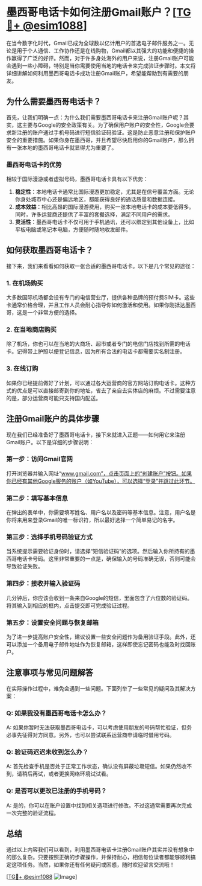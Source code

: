 # 墨西哥电话卡如何注册Gmail账户？[[TG💪+ @esim1088](https://t.me/s/esim1088)]

在当今数字化时代，Gmail已成为全球数以亿计用户的首选电子邮件服务之一。无论是用于个人通信、工作协作还是在线购物，Gmail都以其强大的功能和便捷的操作赢得了广泛的好评。然而，对于许多身处海外的用户来说，注册Gmail账户可能会遇到一些小障碍，特别是当你需要使用当地的电话卡来完成验证步骤时。本文将详细讲解如何利用墨西哥电话卡成功注册Gmail账户，希望能帮助到有需要的朋友。

## 为什么需要墨西哥电话卡？

首先，让我们明确一点：为什么我们需要墨西哥电话卡来注册Gmail账户呢？其实，这主要与Google的安全政策有关。为了确保用户账户的安全性，Google会要求新注册的账户通过手机号码进行短信验证码验证。这是防止恶意注册和保护账户安全的重要措施。如果你身在墨西哥，并且希望尽快启用你的Gmail账户，那么拥有一张本地的墨西哥电话卡就显得尤为重要了。

### 墨西哥电话卡的优势

相较于国际漫游或者虚拟号码，墨西哥电话卡具有以下优势：

1. **稳定性**：本地电话卡通常比国际漫游更加稳定，尤其是在信号覆盖方面。无论你身处城市中心还是偏远地区，都能获得良好的通话质量和数据连接。
2. **成本效益**：相比高昂的国际漫游费用，购买一张本地电话卡的成本要低得多。同时，许多运营商还提供了丰富的套餐选择，满足不同用户的需求。
3. **灵活性**：墨西哥电话卡不仅可用于手机通讯，还可以绑定到其他设备上，比如平板电脑或笔记本电脑，方便随时随地收发邮件。

## 如何获取墨西哥电话卡？

接下来，我们来看看如何获取一张合适的墨西哥电话卡。以下是几个常见的途径：

### 1. 在机场购买

大多数国际机场都会设有专门的电信营业厅，提供各种品牌的预付费SIM卡。这些卡通常价格合理，并且工作人员会耐心指导你如何激活和使用。如果你刚抵达墨西哥，这是一个非常方便的选择。

### 2. 在当地商店购买

除了机场，你也可以在当地的大商场、超市或者专门的电信门店找到所需的电话卡。记得带上护照以便登记信息，因为所有合法的电话卡都需要实名制注册。

### 3. 在线订购

如果你已经提前做好了计划，可以通过各大运营商的官方网站订购电话卡。这种方式的优点是可以直接邮寄到你的地址，省去了亲自去实体店的麻烦。不过需要注意的是，部分运营商可能只支持国内配送。

## 注册Gmail账户的具体步骤

现在我们已经准备好了墨西哥电话卡，接下来就进入正题——如何用它来注册Gmail账户。以下是详细的步骤说明：

### 第一步：访问Gmail官网

打开浏览器并输入网址“www.gmail.com”，点击页面上的“创建账户”按钮。如果你已经有其他Google服务的账户（如YouTube），可以选择“登录”并跳过此环节。

### 第二步：填写基本信息

在弹出的表单中，你需要填写姓名、用户名以及密码等基本信息。注意，用户名是你将来用来登录Gmail的唯一标识符，所以最好选择一个简单易记的名字。

### 第三步：选择手机号码验证方式

当系统提示需要验证身份时，请选择“短信验证码”的选项。然后输入你所持有的墨西哥电话卡号码。这里非常重要的一点是，确保输入的号码准确无误，否则可能会导致验证失败。

### 第四步：接收并输入验证码

几分钟后，你应该会收到一条来自Google的短信，里面包含了六位数的验证码。将其输入到相应的框内，点击提交即可完成验证过程。

### 第五步：设置安全问题与恢复邮箱

为了进一步提高账户安全性，建议设置一些安全问题作为备用验证手段。此外，还可以添加一个备用电子邮件地址作为恢复邮箱，这样即使忘记密码也能及时找回账户。

## 注意事项与常见问题解答

在实际操作过程中，难免会遇到一些问题。下面列举了一些常见的疑问及其解决方案：

### Q: 如果我没有墨西哥电话卡怎么办？
A: 如果你暂时无法获取墨西哥电话卡，可以考虑使用朋友的号码帮忙验证，但务必事先征得对方同意。另外，也可以尝试联系运营商申请临时借用号码。

### Q: 验证码迟迟未收到怎么办？
A: 首先检查手机是否处于正常工作状态，确认没有屏蔽垃圾短信。如果仍然收不到，请稍后再试，或者更换网络环境试试看。

### Q: 是否可以更改已注册的手机号码？
A: 是的，你可以在账户设置中找到相关选项进行修改。不过这通常需要再次完成一次完整的验证流程。

## 总结

通过以上内容我们可以看到，利用墨西哥电话卡注册Gmail账户其实并没有想象中的那么复杂。只要按照正确的步骤操作，并保持耐心，相信每位读者都能够顺利搞定这项任务。当然，如果你还有任何疑问或困惑，随时欢迎留言交流哦！

[[TG💪+ @esim1088](https://t.me/s/esim1088) ![Image](https://i.postimg.cc/4NQfJmqS/Snipaste-2025-05-13-00-14-12.png)]